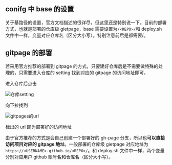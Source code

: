 ## conifg 中 base 的设置

关于基路径的设置，官方文档描述的很详尽，但这里还是特别说一下。目前的部署方式，也就是部署的仓库级 gietpage，base 需要设置为`/<REPO>/`和 deploy.sh 文件中一样，变量对应仓库名（区分大小写）。特别注意前后是都需要/。

## gitpage 的部署

若采用官方推荐的部署到 gitpage 的方式，只要建好仓库后是不需要做特殊的处理的，只需要进入仓库的 setting 找到对应的 gitpage 的访问地址即可。

进入仓库后点击

![仓库setting](/blog/vuepress/gitpage-setting.jpg)

向下拉找到

![gitpages的url](/blog/vuepress/girpage-url.jpg)

标出的 url 即为部署好的访问地址

由于官方推荐的方式是会自己创建一个部署好的 gh-page 分支，所以也**可以直接访问项目对应的 gitpage 地址**。一般部署的仓库级 gietpage 对应地址为 `https://<USERNAME>.github.io/<REPO>/`。和 deploy.sh 文件中一样，两个变量分别对应用户 github 账号名和仓库名（区分大小写）。

